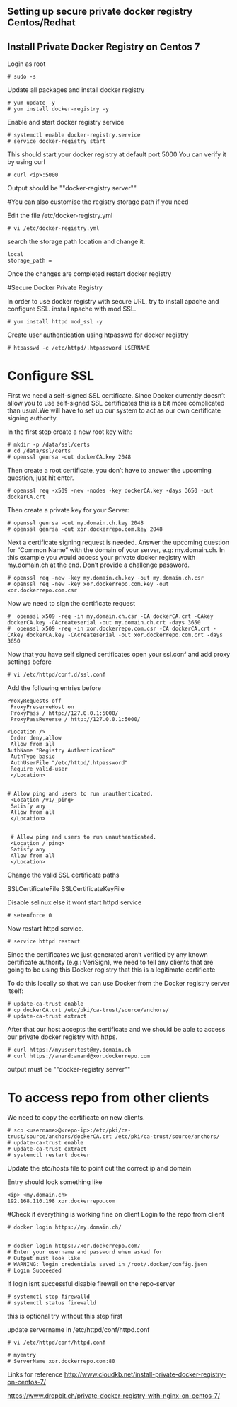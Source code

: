 ## Setting up secure private docker registry Centos/Redhat


## Install Private Docker Registry on Centos 7

Login as root

~~~~~~
# sudo -s
~~~~~~

Update all packages and install docker registry

~~~~~~~~
# yum update -y
# yum install docker-registry -y
~~~~~~~~


Enable and start docker registry service

~~~~~~~~
# systemctl enable docker-registry.service
# service docker-registry start
~~~~~~~~

This should start your docker registry at default port 5000
You can verify it by using curl

~~~~~~
# curl <ip>:5000 
~~~~~~

Output should be "\"docker-registry server\""




#You can also customise the registry storage path if you need


Edit the file /etc/docker-registry.yml

~~~~~~~
# vi /etc/docker-registry.yml
~~~~~~~ 

search the storage path location and change it.

~~~~~~~~
local
storage_path =
~~~~~~~~

Once the changes are completed restart docker registry


#Secure Docker Private Registry

In order to use docker registry with secure URL, try to install apache and configure SSL.
install apache with mod SSL.

~~~~~~~
# yum install httpd mod_ssl -y
~~~~~~~


Create user authentication using htpasswd for docker registry

~~~~~~~
# htpasswd -c /etc/httpd/.htpassword USERNAME
~~~~~~~

# Configure SSL

First we need a self-signed SSL certificate. Since Docker currently doesn’t allow you to use self-signed SSL certificates this is a bit more complicated than usual.We will have to set up our system to act as our own certificate signing authority.

In the first step create a new root key with:

~~~~~~~
# mkdir -p /data/ssl/certs
# cd /data/ssl/certs
# openssl genrsa -out dockerCA.key 2048
~~~~~~~

Then create a root certificate, you don’t have to answer the upcoming question, just hit enter.

~~~~~
# openssl req -x509 -new -nodes -key dockerCA.key -days 3650 -out dockerCA.crt
~~~~~


Then create a private key for your Server:

~~~~~~~~
# openssl genrsa -out my.domain.ch.key 2048
# openssl genrsa -out xor.dockerrepo.com.key 2048
~~~~~~~~


Next a certificate signing request is needed. Answer the upcoming question for “Common Name” with the domain of your server, e.g: my.domain.ch. In this example you would access your private docker registry with my.domain.ch at the end. Don’t provide a challenge password.

~~~~~~~~
# openssl req -new -key my.domain.ch.key -out my.domain.ch.csr
# openssl req -new -key xor.dockerrepo.com.key -out xor.dockerrepo.com.csr
~~~~~~~~

Now we need to sign the certificate request

~~~~~~~
#  openssl x509 -req -in my.domain.ch.csr -CA dockerCA.crt -CAkey dockerCA.key -CAcreateserial -out my.domain.ch.crt -days 3650
#  openssl x509 -req -in xor.dockerrepo.com.csr -CA dockerCA.crt -CAkey dockerCA.key -CAcreateserial -out xor.dockerrepo.com.crt -days 3650
~~~~~~~


Now that you have self signed certificates open your ssl.conf and add proxy settings before </VirtualHost>

~~~~~~~
# vi /etc/httpd/conf.d/ssl.conf
~~~~~~~


Add the following entries before </VirtualHost>

~~~~~~~
ProxyRequests off
 ProxyPreserveHost on
 ProxyPass / http://127.0.0.1:5000/
 ProxyPassReverse / http://127.0.0.1:5000/

<Location />
 Order deny,allow
 Allow from all
AuthName "Registry Authentication"
 AuthType basic
 AuthUserFile "/etc/httpd/.htpassword"
 Require valid-user
 </Location>


# Allow ping and users to run unauthenticated.
 <Location /v1/_ping>
 Satisfy any
 Allow from all
 </Location>


 # Allow ping and users to run unauthenticated.
 <Location /_ping>
 Satisfy any
 Allow from all
 </Location>
~~~~~~~

Change the valid SSL certificate paths

SSLCertificateFile
SSLCertificateKeyFile


Disable selinux  else it wont start httpd service

~~~~~~~~
# setenforce 0
~~~~~~~~

Now restart httpd service.

~~~~~~~
# service httpd restart
~~~~~~~

Since the certificates we just generated aren’t verified by any known certificate authority (e.g.: VeriSign), we need to tell any clients that are going to be using this Docker registry that this is a legitimate certificate

To do this locally so that we can use Docker from the Docker registry server itself:

~~~~~~~~
# update-ca-trust enable
# cp dockerCA.crt /etc/pki/ca-trust/source/anchors/
# update-ca-trust extract
~~~~~~~~

After that our host accepts the certificate and we should be able to access our private docker registry with https.

~~~~~~~
# curl https://myuser:test@my.domain.ch
# curl https://anand:anand@xor.dockerrepo.com
~~~~~~~

output must be "\"docker-registry server\""


# To access repo from other clients

We need to copy the certificate on new clients.

~~~~~~~~
# scp <username>@<repo-ip>:/etc/pki/ca-trust/source/anchors/dockerCA.crt /etc/pki/ca-trust/source/anchors/
# update-ca-trust enable 
# update-ca-trust extract
# systemctl restart docker
~~~~~~~~

Update the etc/hosts file to point out the correct ip and domain

Entry should look something like 

~~~~~~
<ip> <my.domain.ch>
192.168.110.198 xor.dockerrepo.com
~~~~~~

#Check if everything is working fine on client
Login to the repo from client

~~~~~~~
# docker login https://my.domain.ch/


# docker login https://xor.dockerrepo.com/
# Enter your username and password when asked for
# Output must look like
# WARNING: login credentials saved in /root/.docker/config.json
# Login Succeeded
~~~~~~~


If login isnt successful disable firewall on the repo-server

~~~~~~~
# systemctl stop firewalld
# systemctl status firewalld
~~~~~~~

this is optional try without this step first

update servername in /etc/httpd/conf/httpd.conf

~~~~~~~~~
# vi /etc/httpd/conf/httpd.conf

# myentry
# ServerName xor.dockerrepo.com:80

~~~~~~~~~

Links for reference 
http://www.cloudkb.net/install-private-docker-registry-on-centos-7/


https://www.dropbit.ch/private-docker-registry-with-nginx-on-centos-7/
